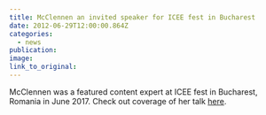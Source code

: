 ```yaml
---
title: McClennen an invited speaker for ICEE fest in Bucharest
date: 2012-06-29T12:00:00.864Z
categories: 
  - news
publication:
image:
link_to_original:
---
```



McClennen was a featured content expert at ICEE fest in Bucharest, Romania in June 2017. Check out coverage of her talk [here](https://www.iceefest.com/news/satire-is-super-powerful-in-an-era-with-lots-of-misinformations-writer-and-penn-state-university-professor-sophia-mcclennen-tells-us-why-news-did-fail-and-why-satire-is-better/).